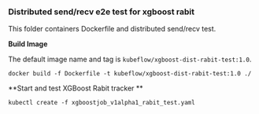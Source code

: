 ### Distributed send/recv e2e test for xgboost rabit

This folder containers Dockerfile and distributed send/recv test.

**Build Image**

The default image name and tag is `kubeflow/xgboost-dist-rabit-test:1.0`.

```shell
docker build -f Dockerfile -t kubeflow/xgboost-dist-rabit-test:1.0 ./
```

**Start and test XGBoost Rabit tracker **

```
kubectl create -f xgboostjob_v1alpha1_rabit_test.yaml
```
